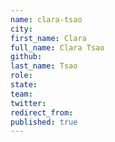 ```yaml
---
name: clara-tsao
city: 
first_name: Clara
full_name: Clara Tsao
github: 
last_name: Tsao
role: 
state: 
team: 
twitter: 
redirect_from: 
published: true
---
```


